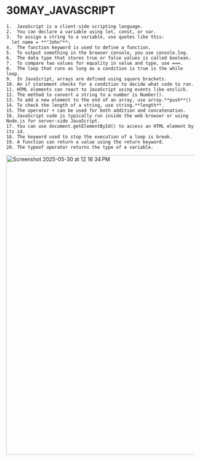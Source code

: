 # 30MAY_JAVASCRIPT
  	1.	JavaScript is a client-side scripting language.
	2.	You can declare a variable using let, const, or var.
	3.	To assign a string to a variable, use quotes like this:
      let name = **"John"**;
	4.	The function keyword is used to define a function.
	5.	To output something in the browser console, you use console.log.
	6.	The data type that stores true or false values is called boolean.
	7.	To compare two values for equality in value and type, use ===.
	8.	The loop that runs as long as a condition is true is the while loop.
	9.	In JavaScript, arrays are defined using square brackets.
	10.	An if statement checks for a condition to decide what code to run.
	11.	HTML elements can react to JavaScript using events like onclick.
	12.	The method to convert a string to a number is Number().
	13.	To add a new element to the end of an array, use array.**push**()
	14.	To check the length of a string, use string.**length**.
	15.	The operator + can be used for both addition and concatenation.
	16.	JavaScript code is typically run inside the web browser or using Node.js for server-side JavaScript.
	17.	You can use document.getElementById() to access an HTML element by its id.
	18.	The keyword used to stop the execution of a loop is break.
	19.	A function can return a value using the return keyword.
	20.	The typeof operator returns the type of a variable.
 <img width="798" alt="Screenshot 2025-05-30 at 12 16 34 PM" src="https://github.com/user-attachments/assets/86977d17-26d9-4db2-95f7-ea15787e87ee" />

